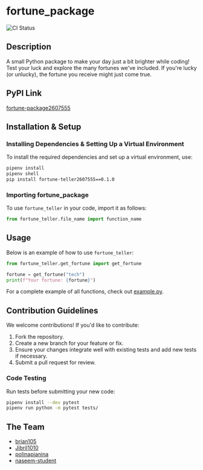 # fortune_package
![CI Status](https://github.com/software-students-spring2025/3-python-package-parallax/actions/workflows/build.yaml/badge.svg)

## Description
A small Python package to make your day just a bit brighter while coding! Test your luck and explore the many fortunes we've included. If you're lucky (or unlucky), the fortune you receive might just come true.

## PyPI Link
[fortune-package2607555](https://pypi.org/project/fortune-teller2607555/0.1.0/)

## Installation & Setup

### Installing Dependencies & Setting Up a Virtual Environment
To install the required dependencies and set up a virtual environment, use:
```sh
pipenv install
pipenv shell
pip install fortune-teller2607555==0.1.0
```

### Importing fortune_package
To use `fortune_teller` in your code, import it as follows:
```python
from fortune_teller.file_name import function_name
```

## Usage
Below is an example of how to use `fortune_teller`:
```python
from fortune_teller.get_fortune import get_fortune

fortune = get_fortune("tech")
print(f"Your fortune: {fortune}")
```

For a complete example of all functions, check out [example.py](https://github.com/software-students-spring2025/3-python-package-parallax/blob/main/example.py).

## Contribution Guidelines
We welcome contributions! If you'd like to contribute:
1. Fork the repository.
2. Create a new branch for your feature or fix.
3. Ensure your changes integrate well with existing tests and add new tests if necessary.
4. Submit a pull request for review.

### Code Testing
Run tests before submitting your new code:

```sh
pipenv install --dev pytest
pipenv run python -m pytest tests/
```

## The Team
- [brian105](https://github.com/brian105)
- [Jibril1010](https://github.com/Jibril1010)
- [polinapianina](https://github.com/polinapianina)
- [naseem-student](https://github.com/naseem-student)

